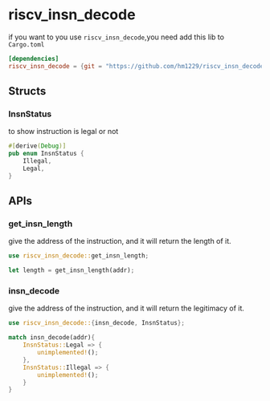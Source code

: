 # riscv_insn_decode

if you want to you use `riscv_insn_decode`,you need add this lib to `Cargo.toml`

```toml
[dependencies]
riscv_insn_decode = {git = "https://github.com/hm1229/riscv_insn_decode", rev = "0b954c9"}
```

## Structs

### InsnStatus

to show instruction is legal or not

```rust
#[derive(Debug)]
pub enum InsnStatus {
    Illegal,
    Legal,
}
```

## APIs

### get_insn_length

give the address of the instruction, and it will return the length of it.

```rust
use riscv_insn_decode::get_insn_length;

let length = get_insn_length(addr);
```

### insn_decode

give the address of the instruction, and it will return the legitimacy of it.

```rust
use riscv_insn_decode::{insn_decode, InsnStatus};

match insn_decode(addr){
    InsnStatus::Legal => {
        unimplemented!();
    },
    InsnStatus::Illegal => {
        unimplemented!();
    }
}
```

